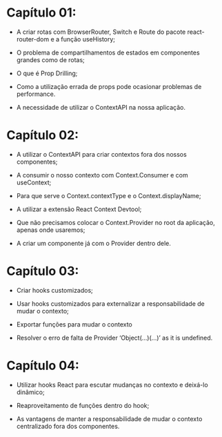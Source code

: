 # Capítulo 01:

- A criar rotas com BrowserRouter, Switch e Route do pacote react-router-dom e a função useHistory;

- O problema de compartilhamentos de estados em componentes grandes como de rotas;

- O que é Prop Drilling;

- Como a utilização errada de props pode ocasionar problemas de performance.

- A necessidade de utilizar o ContextAPI na nossa aplicação.

# Capítulo 02:

- A utilizar o ContextAPI para criar contextos fora dos nossos componentes;

- A consumir o nosso contexto com Context.Consumer e com useContext;

- Para que serve o Context.contextType e o Context.displayName;

- A utilizar a extensão React Context Devtool;

- Que não precisamos colocar o Context.Provider no root da aplicação, apenas onde usaremos;

- A criar um componente já com o Provider dentro dele.

# Capítulo 03:

- Criar hooks customizados;

- Usar hooks customizados para externalizar a responsabilidade de mudar o contexto;

- Exportar funções para mudar o contexto

- Resolver o erro de falta de Provider ‘Object(...)(...)’ as it is undefined.

# Capítulo 04:

- Utilizar hooks React para escutar mudanças no contexto e deixá-lo dinâmico;

- Reaproveitamento de funções dentro do hook;

- As vantagens de manter a responsabilidade de mudar o contexto centralizado fora dos componentes.